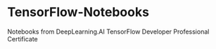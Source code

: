 # TensorFlow-Notebooks

Notebooks from DeepLearning.AI TensorFlow Developer Professional Certificate
